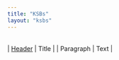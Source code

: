 ```yaml
---
title: "KSBs"
layout: "ksbs"
---
```


|  |  |
| ----------- | ----------- |

| [Header](http://localhost:1313/tags/example/)      | Title       |
| Paragraph   | Text        |
